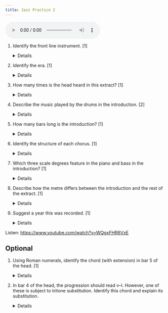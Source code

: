 ```yaml
---
title: Jazz Practice 2
---
```


<!-- Wardell Gray: Twisted -->


<audio controls><source src="jazz2.mp3"></audio>

1. Identify the front line instrument. [1]
	
	<details>Tenor saxophone</details>
	
1. Identify the era. [1]
	
	<details>Bebop.</details>
	
1. How many times is the head heard in this extract? [1]
	
	<details>Once.</details>


1. Describe the music played by the drums in the introduction. [2]

	<details>
		<ul>
		<li>Uses ride cymbal (bell of the cymbal)</li>
		<li>Uses rim clicks on the snare drum</li>
		</ul>
	</details>

1. How many bars long is the introduction? [1]

	<details>8</details>

1. Identify the structure of each chorus. [1]

	<details>12-bar blues</details>

1. Which three scale degrees feature in the piano and bass in the introduction? [1]

	<details>1, 5, b7.</details>
	
	
1. Describe how the metre differs between the introduction and the rest of the extract. [1]
	
	<details>The introduction has straight quavers. Thereafter the extract has swung quavers.</details>

	
1. Suggest a year this was recorded. [1]
	
	<details>1949. Accept any date in 1940s. Bebop continues to be recorded after this, and <i>Birth of the Cool</i> is recorded in 49, but Eduqas tends to limit Bebop to 40s and Cool to 50s.

Listen: <https://www.youtube.com/watch?v=WQgxFHR6VxE>
	
## Optional

1. Using Roman numerals, identify the chord (with extension) in bar 5 of the head. [1]

	<details>IV<sup>#11</sup>

	
1. In bar 4 of the head, the progression should read v–I. However, one of these is subject to tritone substitution. Identify this chord and explain its substitution.

	<details>Chord I is substituted with a bV chord. The bassline is then chromatic, through v–bV–IV.</details>

	
